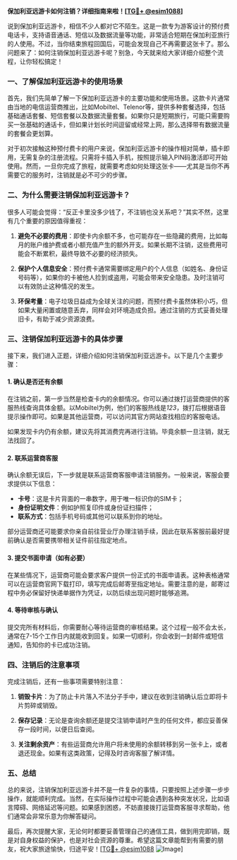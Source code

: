 **保加利亚远游卡如何注销？详细指南来啦！[[TG💪+ @esim1088](https://t.me/s/esim1088)]**

说到保加利亚远游卡，相信不少人都对它不陌生。这是一款专为游客设计的预付费电话卡，支持语音通话、短信以及数据流量等功能，非常适合短期在保加利亚旅行的人使用。不过，当你结束旅程回国后，可能会发现自己不再需要这张卡了。那么问题来了：如何注销保加利亚远游卡呢？别急，今天就来给大家详细介绍整个流程，让你轻松搞定！

### 一、了解保加利亚远游卡的使用场景

首先，我们先简单了解一下保加利亚远游卡的主要功能和使用场景。这款卡片通常由当地的电信运营商推出，比如Mobiltel、Telenor等，提供多种套餐选择，包括基础通话套餐、短信套餐以及数据流量套餐。如果你只是短期旅行，可能只需要购买一张基础的通话卡，但如果计划长时间逗留或经常上网，那么选择带有数据流量的套餐会更划算。

对于初次接触这种预付费卡的用户来说，保加利亚远游卡的操作相对简单，插卡即用，无需复杂的注册流程。只需将卡插入手机，按照提示输入PIN码激活即可开始使用。然而，一旦你完成了旅程，就需要考虑如何处理这张卡——尤其是当你不再需要它的服务时，注销就是必不可少的步骤。

### 二、为什么需要注销保加利亚远游卡？

很多人可能会觉得：“反正卡里没多少钱了，不注销也没关系吧？”其实不然，这里有几个重要的原因值得重视：

1. **避免不必要的费用**：即使卡内余额不多，也可能存在一些隐藏的费用，比如每月的账户维护费或者小额充值产生的额外开支。如果长期不注销，这些费用可能会不断累积，最终导致不必要的经济损失。
   
2. **保护个人信息安全**：预付费卡通常需要绑定用户的个人信息（如姓名、身份证号码等），如果你的卡被他人捡到或盗用，可能会带来安全隐患。及时注销可以有效防止这种情况的发生。

3. **环保考量**：电子垃圾日益成为全球关注的问题，而预付费卡虽然体积小巧，但如果大量闲置或随意丢弃，同样会对环境造成负担。通过注销的方式妥善处理旧卡，有助于减少资源浪费。

### 三、注销保加利亚远游卡的具体步骤

接下来，我们进入正题，详细介绍如何注销保加利亚远游卡。以下是几个主要步骤：

#### 1. 确认是否还有余额

在注销之前，第一步当然是检查卡内的余额情况。你可以通过拨打运营商提供的客服热线查询具体金额。以Mobiltel为例，他们的客服热线是*123*，拨打后根据语音提示操作即可。如果是其他运营商，可以访问其官方网站查找相应的客服电话。

如果发现卡内仍有余额，建议先将其消费完再进行注销。毕竟余额一旦注销，就无法找回了。

#### 2. 联系运营商客服

确认余额无误后，下一步就是联系运营商客服申请注销服务。一般来说，客服会要求提供以下信息：

- **卡号**：这是卡片背面的一串数字，用于唯一标识你的SIM卡；
- **身份证明文件**：例如护照复印件或身份证扫描件；
- **联系方式**：包括手机号码或其他可以联系到你的地址。

部分运营商还可能要求你亲自前往营业厅办理注销手续，因此在联系客服前最好提前确认是否需要携带相关证件前往指定地点。

#### 3. 提交书面申请（如有必要）

在某些情况下，运营商可能会要求客户提供一份正式的书面申请表。这种表格通常可以在运营商官网下载打印，填写完成后邮寄至指定地址。需要注意的是，邮寄过程中务必保留好快递单据作为凭证，以防后续出现问题时能够追溯。

#### 4. 等待审核与确认

提交完所有材料后，你需要耐心等待运营商的审核结果。这个过程一般不会太长，通常在7-15个工作日内就能收到回复。如果一切顺利，你会收到一封邮件或短信通知，告知你的卡已成功注销。

### 四、注销后的注意事项

完成注销后，还有一些事项需要特别注意：

1. **销毁卡片**：为了防止卡片落入不法分子手中，建议在收到注销确认后立即将卡片剪碎或销毁。
   
2. **保存记录**：无论是查询余额还是提交注销申请时产生的任何文件，都应妥善保存一段时间，以便日后查阅。

3. **关注剩余资产**：有些运营商允许用户将未使用的余额转移到另一张卡上，或者退还现金。如果有这类政策，记得及时咨询客服了解详情。

### 五、总结

总的来说，注销保加利亚远游卡并不是一件复杂的事情，只要按照上述步骤一步步操作，就能顺利完成。当然，在实际操作过程中可能会遇到各种突发状况，比如语言障碍、网络延迟等问题。如果感到困惑，不妨直接拨打运营商客服寻求帮助，他们通常会非常乐意为你解答疑问。

最后，再次提醒大家，无论何时都要妥善管理自己的通信工具，做到用完即销，既是对自身权益的保护，也是对社会资源的尊重。希望这篇文章能帮到有需要的朋友，祝大家旅途愉快，归途平安！[[TG💪+ @esim1088](https://t.me/s/esim1088) ![Image](https://i.postimg.cc/4NQfJmqS/Snipaste-2025-05-13-00-14-12.png)]
